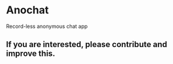# Anochat

Record-less anonymous chat app

## If you are interested, please contribute and improve this. 
